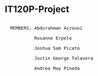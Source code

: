 # IT120P-Project
 
 <pre>
 
  MEMBERS: Abdurahman Azzouni <br>
           Rosanne Erpelo <br>
           Joshua Sam Picato <br>
           Justin George Talavera <br>
           Andrea May Pineda <br>
 
 </pre>
 

